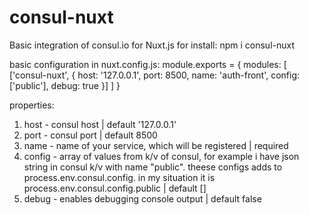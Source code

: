 # consul-nuxt
Basic integration of consul.io for Nuxt.js
for install: npm i consul-nuxt

basic configuration in nuxt.config.js:
module.exports = {
  modules: [
    ['consul-nuxt', { host: '127.0.0.1', port: 8500, name: 'auth-front', config: ['public'], debug: true }]
  ]
}

properties: 
  1. host - consul host | default '127.0.0.1'
  2. port - consul port | default 8500
  3. name - name of your service, which will be registered | required
  4. config - array of values from k/v of consul, for example i have json string in consul k/v with name "public". theese configs adds to process.env.consul.config. in my situation it is process.env.consul.config.public | default []
  5. debug - enables debugging console output | default false
